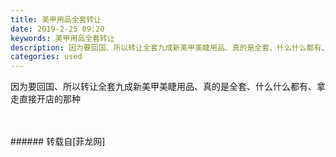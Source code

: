 ```yaml
---
title: 美甲用品全套转让
date: 2019-2-25 09:20
keywords: 美甲用品全套转让
description: 因为要回国、所以转让全套九成新美甲美睫用品、真的是全套、什么什么都有、拿走直接开店的那种
categories: used
---
```

<td class="t_f" id="postmessage_3106800">

因为要回国、所以转让全套九成新美甲美睫用品、真的是全套、什么什么都有、拿走直接开店的那种<br/>
<br/>
<img alt="" border="0" class="zoom" data-cf-modified-37ea78d31f32e8ec4fe8bdab-="" file="http://www.flw.ph/data/appbyme/upload/image/201902/25/CbMNY0ReKQKP.jpg" id="aimg_Dndcl" lazyloadthumb="1" onclick="" onmouseover="" src="http://www.flw.ph/data/appbyme/upload/image/201902/25/CbMNY0ReKQKP.jpg"/><br/>
<br/>
</td>
###### 转载自[菲龙网]